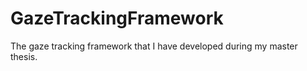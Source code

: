 # GazeTrackingFramework
The gaze tracking framework that I have developed during my master thesis. 
